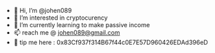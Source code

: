 - 👋 Hi, I’m @johen089
- 👀 I’m interested in cryptocurency
- 🌱 I’m currently learning to make passive income
- 📫 reach me @ johen089@gmail.com
- 🤑 tip me here : 0x83Cf937f314B67f44c0E7E57D960426EDAd396eD

<!---
johen089/johen089 is a ✨ special ✨ repository because its `README.md` (this file) appears on your GitHub profile.
You can click the Preview link to take a look at your changes.
--->
